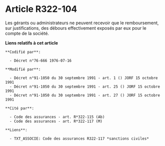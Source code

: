# Article R322-104

Les gérants ou administrateurs ne peuvent recevoir que le remboursement, sur justifications, des débours effectivement
exposés par eux pour le compte de la société.

**Liens relatifs à cet article**

	**Codifié par**:

	  - Décret n°76-666 1976-07-16

	**Modifié par**:

	  - Décret n°91-1050 du 30 septembre 1991 - art. 1 () JORF 15 octobre 1991
	  - Décret n°91-1050 du 30 septembre 1991 - art. 25 () JORF 15 octobre 1991
	  - Décret n°91-1050 du 30 septembre 1991 - art. 27 () JORF 15 octobre 1991

	**Cité par**:

	  - Code des assurances - art. R*322-115 (Ab)
	  - Code des assurances - art. R*322-117 (M)

	**Liens**:

	  - TXT_ASSOCIE: Code des assurances R322-117 *sanctions civiles*
